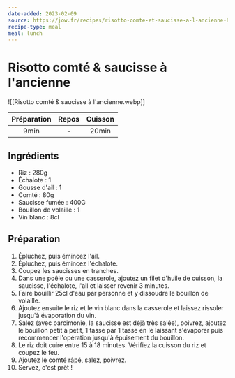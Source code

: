 ```yaml
---
date-added: 2023-02-09
source: https://jow.fr/recipes/risotto-comte-et-saucisse-a-l-ancienne-85sjfb0o70qt09up1ca8
recipe-type: meal
meal: lunch
---
```


# Risotto comté & saucisse à l'ancienne

![[Risotto comté & saucisse à l'ancienne.webp]]

| Préparation | Repos | Cuisson |
|:-----------:|:-----:|:-------:|
|    9min     |   -   |  20min  |

## Ingrédients

- Riz : 280g
- Échalote : 1
- Gousse d'ail : 1
- Comté : 80g
- Saucisse fumée : 400G
- Bouillon de volaille : 1
- Vin blanc : 8cl

## Préparation

1. Épluchez, puis émincez l'ail.
2. Épluchez, puis émincez l'échalote.
3. Coupez les saucisses en tranches.
4. Dans une poêle ou une casserole, ajoutez un filet d'huile de cuisson, la saucisse, l'échalote, l'ail et laisser revenir 3 minutes.
5. Faire bouillir 25cl d'eau par personne et y dissoudre le bouillon de volaille.
6. Ajoutez ensuite le riz et le vin blanc dans la casserole et laissez rissoler jusqu'à évaporation du vin.
7. Salez (avec parcimonie, la saucisse est déjà très salée), poivrez, ajoutez le bouillon petit à petit, 1 tasse par 1 tasse en le laissant s'évaporer puis recommencer l'opération jusqu'à épuisement du bouillon.
8. Le riz doit cuire entre 15 à 18 minutes. Vérifiez la cuisson du riz et coupez le feu.
9. Ajoutez le comté râpé, salez, poivrez.
10. Servez, c'est prêt !
